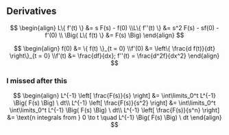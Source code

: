 ## Derivatives

$$
\begin{align}
L\{ f'(t) \} &= s F(s) - f(0) \\L\{ f''(t) \} &= s^2 F(s) - sf(0) - f'(0) \\
\Big( L\{ f(t) \} &= F(s) \Big)
\end{align}
$$

$$
\begin{align}
f(0) &= \{ f(t) \}_{t = 0} \\f'(0) &= \left\{ \frac{d f(t)}{dt} \right\}_{t = 0} \\f'(t) &= \frac{df}{dx}; f''(t) = \frac{d^2f}{dx^2}
\end{align}
$$

### I missed after this

$$
\begin{align}
L^{-1} \left[ \frac{F(s)}{s} \right]
&= \int\limits_0^t L^{-1} \Big( F(s) \Big)  \ dt\\
L^{-1} \left[ \frac{F(s)}{s^2} \right]
&= \int\limits_0^t \int\limits_0^t L^{-1} \Big( F(s) \Big)  \ dt\\
L^{-1} \left[ \frac{F(s)}{s^n} \right]
&= \text{n integrals from } 0 \to t \quad L^{-1} \Big( F(s) \Big)  \ dt
\end{align}
$$

